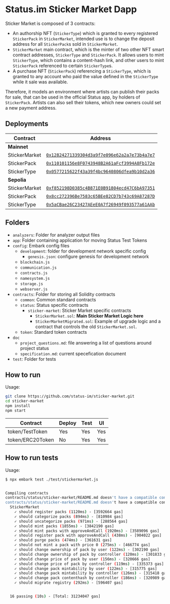 # Status.im Sticker Market Dapp

Sticker Market is composed of 3 contracts: 
- An authorship NFT (`StickerType`) which is granted to every registered `StickerPack` in `StickerMarket`, intended use is to change the deposit address for all `StickerPack`s sold in `StickerMarket`.
- `StickerMarket` main contract, which is the minter of two other NFT smart contract addresses, `StickerType` and `StickerPack`. It allows users to mint `StickerType`, which contains a content-hash link, and other users to mint `StickerPack` referenced to certain `StickerType`s. 
- A purchase NFT (`StickerPack`) referencing a `StickerType`, which is granted to any account who paid the value defined in the `StickerType` while it sale was available. 

Therefore, it models an environment where artists can publish their packs for sale, that can be used in the official Status app, by holders of `StickerPack`.  Artists can also sell their tokens, which new owners could set a new payment address.

## Deployments

| **Contract**                | **Address**                                                                                                                             |
| --------------------------- | --------------------------------------------------------------------------------------------------------------------------------------- | 
| **Mainnet**                 |                                                                                                                                         |                                                                                                                   |
| StickerMarket      | [`0x12824271339304d3a9f7e096e62a2a7e73b4a7e7`](https://etherscan.io/address/0x12824271339304d3a9f7e096e62a2a7e73b4a7e7#code)                 |
| StickerPack | [`0x110101156e8F0743948B2A61aFcf3994A8Fb172e`](https://etherscan.io/address/0x110101156e8F0743948B2A61aFcf3994A8Fb172e#code)                 | 
| StickerType  | [`0x0577215622f43a39f4bc9640806dfea9b10d2a36`](https://etherscan.io/address/0x0577215622f43a39f4bc9640806dfea9b10d2a36#code)                 | 
| **Sepolia**                 |                                                                                                                                         |                                                                                                                   |
| StickerMarket      | [`0xf852198D0385c4B871E0B91804ecd47C6bA97351`](https://sepolia.etherscan.io/address/0xf852198d0385c4b871e0b91804ecd47c6ba97351#code)                 |
| StickerPack | [`0x8cc272396Be7583c65BEe82CD7b743c69A87287D`](https://sepolia.etherscan.io/address/0x8cc272396be7583c65bee82cd7b743c69a87287d#code)                 | 
| StickerType  | [`0x5aCBae26C23427AEeE0A7f26949f093577a61AAb`](https://sepolia.etherscan.io/address/0x5acbae26c23427aeee0a7f26949f093577a61aab#code)                 | 



## Folders
- `analyzers`: Folder for analyzer output files
- `app`: Folder containing application for moving Status Test Tokens
- `config`: Embark config files
  - `development`: folder for development network specific config
    - `genesis.json`: configure genesis for development network
  - `blockchain.js`
  - `communication.js`
  - `contracts.js`
  - `namesystem.js`
  - `storage.js`
  - `webserver.js`
- `contracts`: Folder for storing all Solidity contracts
  - `common`: Common standard contracts
  - `status`: Status specific contracts
    - `sticker-market`: Sticker Market specific contracts
      - `StickerMarket.sol`: **Main Sticker Market Logic here**
      - `StickerMarketMigrated.sol`: Example of upgrade logic and a contract that controls the old `StickerMarket.sol`.
  - `token`: Standard token contracts
- `doc`
  - `project_questions.md`: file answering a list of questions around project status
  - `specification.md`: current specefication document
- `test`: Folder for tests

## How to run
Usage: 
 ```bash
git clone https://github.com/status-im/sticker-market.git
cd sticker-market
npm install
npm start
 ```

| Contract                               | Deploy | Test | UI  |
| -------------------------------------- | ------ | ---- | --- |
| token/TestToken                        | Yes    | Yes  | Yes |
| token/ERC20Token                       | No     | Yes  | Yes |

## How to run tests
Usage:
```bash
$ npx embark test ./test/stickermarket.js


Compiling contracts
contracts/status/sticker-market/README.md doesn't have a compatible contract compiler. Maybe a plugin exists for it.
contracts/status/sticker-market/README.md doesn't have a compatible contract compiler. Maybe a plugin exists for it.
  StickerMarket
    ✓ should register packs (1120ms) - [3592664 gas]
    ✓ should categorize packs (894ms) - [810984 gas]
    ✓ should uncategorize packs (971ms) - [288564 gas]
    ✓ should mint packs (1855ms) - [3842190 gas]
    ✓ should mint packs with approveAndCall (1920ms) - [3589096 gas]
    ✓ should register pack with approveAndCall (438ms) - [904022 gas]
    ✓ should purge packs (474ms) - [361631 gas]
    ✓ should not mint a pack with price 0 (275ms) - [466774 gas]
    ✓ should change ownership of pack by user (122ms) - [302190 gas]
    ✓ should change ownership of pack by controller (120ms) - [301833 gas]
    ✓ should change price of pack by user (156ms) - [320666 gas]
    ✓ should change price of pack by controller (119ms) - [335373 gas]
    ✓ should change pack mintability by user (122ms) - [315775 gas]
    ✓ should change pack mintability by controller (126ms) - [315418 gas]
    ✓ should change pack contenthash by controller (186ms) - [320989 gas]
    ✓ should migrate registry (292ms) - [596407 gas]


  16 passing (10s) - [Total: 31234047 gas]
  ```
